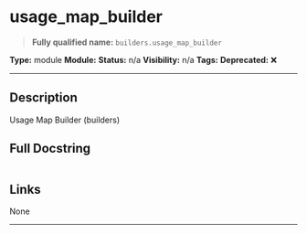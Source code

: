 # usage_map_builder
> **Fully qualified name:** `builders.usage_map_builder`

**Type:** module
**Module:** 
**Status:** n/a
**Visibility:** n/a
**Tags:** 
**Deprecated:** ❌

---

## Description
Usage Map Builder (builders)

## Full Docstring
```

```

## Links
None

---
